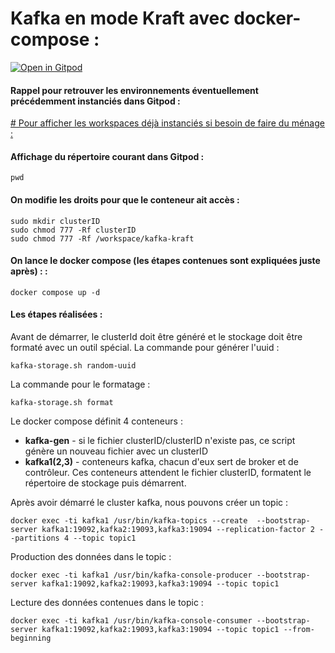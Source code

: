 # Kafka en mode Kraft avec docker-compose :


[![Open in Gitpod](https://gitpod.io/button/open-in-gitpod.svg)](https://gitpod.io/#https://github.com/crystalloide/kafka-kraft
)

#### Rappel pour retrouver les environnements éventuellement précédemment instanciés dans Gitpod :
[# Pour afficher les workspaces déjà instanciés si besoin de faire du ménage :](https://gitpod.io/workspaces)

#### Affichage du répertoire courant dans Gitpod : 

    pwd

#### On modifie les droits pour que le conteneur ait accès :  

    sudo mkdir clusterID
    sudo chmod 777 -Rf clusterID
    sudo chmod 777 -Rf /workspace/kafka-kraft
    
#### On lance le docker compose (les étapes contenues sont expliquées juste après) : : 

    docker compose up -d

#### Les étapes réalisées : 

Avant de démarrer, le clusterId doit être généré et le stockage doit être formaté avec un outil spécial. La commande pour générer l'uuid :

    kafka-storage.sh random-uuid

La commande pour le formatage :

    kafka-storage.sh format

Le docker compose définit 4 conteneurs :

- **kafka-gen** - si le fichier clusterID/clusterID n'existe pas, ce script génère un nouveau fichier avec un clusterID
- **kafka1(2,3)** - conteneurs kafka, chacun d'eux sert de broker et de contrôleur. Ces conteneurs attendent le fichier clusterID, formatent le répertoire de stockage puis démarrent.


Après avoir démarré le cluster kafka, nous pouvons créer un topic :

    docker exec -ti kafka1 /usr/bin/kafka-topics --create  --bootstrap-server kafka1:19092,kafka2:19093,kafka3:19094 --replication-factor 2 --partitions 4 --topic topic1

Production des données dans le topic :

    docker exec -ti kafka1 /usr/bin/kafka-console-producer --bootstrap-server kafka1:19092,kafka2:19093,kafka3:19094 --topic topic1

Lecture des données contenues dans le topic :

    docker exec -ti kafka1 /usr/bin/kafka-console-consumer --bootstrap-server kafka1:19092,kafka2:19093,kafka3:19094 --topic topic1 --from-beginning

